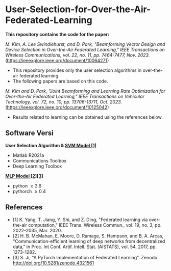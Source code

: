 # User-Selection-for-Over-the-Air-Federated-Learning
 
**This repository contains the code for the paper:**

*M. Kim, A. Lee Swindlehurst, and D. Park, "Beamforming Vector Design and Device Selection in Over-the-Air Federated Learning," IEEE Transactions on Wireless Communications, vol. 22, no. 11, pp. 7464-7477, Nov. 2023.* (https://ieeexplore.ieee.org/document/10064271)

* This repository provides only the user selection algorithms in over-the-air federated learning.
* The following papers are based on this code.

*M. Kim and D. Park, "Joint Beamforming and Learning Rate Optimization for Over-the-Air Federated Learning," IEEE Transactions on Vehicular Technology, vol. 72, no. 10, pp. 13706-13711, Oct. 2023.* (https://ieeexplore.ieee.org/document/10125042)
 
* Results related to learning can be obtained using the references below.

## Software Versi

**User Selection Algorithm & [SVM Model [1]](http://yangkai.tech/publication.html)**
* Matlab R2021a
* Communications Toolbox
* Deep Learning Toolbox

**[MLP Model [2][3]](https://github.com/shaoxiongji/federated-learning)**
* python $\geq 3.6$
* pythorch $\geq 0.4$

## References
* [1] K. Yang, T. Jiang, Y. Shi, and Z. Ding, "Federated learning via over-the-air computation," IEEE Trans. Wireless Commun., vol. 19, no. 3, pp. 2022-2035, Mar. 2020.
* [2] H. B. McMahan, E. Moore, D. Ramage, S. Hampson, and B. A. Arcas, "Communication-efficient learning of deep networks from decentralized data," in Proc. Int Conf. Artif. Intell. Stat. (AISTATS), vol. 54, 2017, pp. 1273-1282.
* [3] S. Ji, "A PyTorch Implementation of Federated Learning". Zenodo. http://doi.org/10.5281/zenodo.4321561
